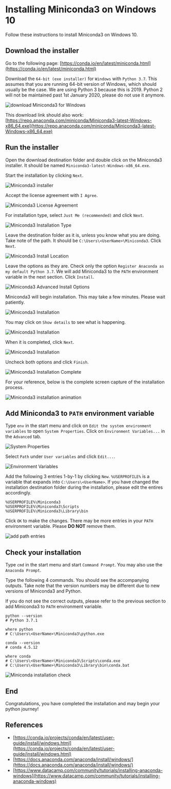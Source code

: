 # Installing Miniconda3 on Windows 10

Follow these instructions to install Miniconda3 on Windows 10.

## Download the installer

Go to the following page: [https://conda.io/en/latest/miniconda.html](https://conda.io/en/latest/miniconda.html)

Download the `64-bit (exe installer)` for `Windows` with `Python 3.7`. 
This assumes that you are running 64-bit version of Windows, which should usually be the case.
We are using Python 3 because this is 2019. 
Python 2 will not be maintained past 1st January 2020, please do not use it anymore.

![download Miniconda3 for Windows](media/windows-install-download.png)

This download link should also work: 
[https://repo.anaconda.com/miniconda/Miniconda3-latest-Windows-x86_64.exe](https://repo.anaconda.com/miniconda/Miniconda3-latest-Windows-x86_64.exe)

## Run the installer

Open the download destination folder and double click on the Miniconda3 installer.
It should be named `Miniconda3-latest-Windows-x86_64.exe`.

Start the installation by clicking `Next`.

![Miniconda3 installer](media/windows-install-01.png)

Accept the license agreement with `I Agree`.

![Miniconda3 License Agreement](media/windows-install-02.png)

For installation type, select `Just Me (recommended)` and click `Next`.

![Miniconda3 Installation Type](media/windows-install-03.png)

Leave the destination folder as it is, unless you know what you are doing. 
Take note of the path. It should be `C:\Users\<UserName>\Miniconda3`.
Click `Next`.

![Miniconda3 Install Location](media/windows-install-04.png)

Leave the options as they are. 
Check only the option `Register Anaconda as my default Python 3.7`.
We will add Miniconda3 to the `PATH` environment variable in the next section.
Click `Install`.

![Miniconda3 Advanced Install Options](media/windows-install-05.png)

Miniconda3 will begin installation. This may take a few minutes. Please wait patiently.

![Miniconda3 Installation](media/windows-install-06.png)

You may click on `Show details` to see what is happening.

![Miniconda3 Installation](media/windows-install-07.png)

When it is completed, click `Next`.

![Miniconda3 Installation](media/windows-install-08.png)

Uncheck both options and click `Finish`.

![Miniconda3 Installation Complete](media/windows-install-09.png)

For your reference, below is the complete screen capture of the installation process.

![Miniconda3 installation animation](media/windows-install-animation.gif)

## Add Miniconda3 to `PATH` environment variable

Type `env` in the start menu and click on `Edit the system environment variables` to open `System Properties`. 
Click on `Environment Variables...` in the `Advanced` tab.

![System Properties](media/windows-env-setup-01.png)

Select `Path` under `User variables` and click `Edit...`.

![Environment Variables](media/windows-env-setup-02.png)

Add the following 3 entries 1-by-1 by clicking `New`. 
`%USERPROFILE%` is a variable that expands into `C:\Users\<UserName>`.
If you have changed the installation destination folder during the installation, please edit the entires accordingly.

```
%USERPROFILE%\Miniconda3
%USERPROFILE%\Miniconda3\Scripts
%USERPROFILE%\Miniconda3\Library\bin
```

Click `OK` to make the changes. 
There may be more entries in your `PATH` environment variable. Please **DO NOT** remove them.

![add path entries](media/windows-env-setup-03.png)

## Check your installation

Type `cmd` in the start menu and start `Command Prompt`. 
You may also use the `Anaconda Prompt`.

Type the following 4 commands. You should see the accompanying outputs.
Take note that the version numbers may be different due to new versions of Miniconda3 and Python.

If you do not see the correct outputs, please refer to the previous section to add Miniconda3 to `PATH` environment variable. 

```
python --version
# Python 3.7.1

where python
# C:\Users\<UserName>\Miniconda3\python.exe

conda --version
# conda 4.5.12

where conda
# C:\Users\<UserName>\Miniconda3\Scripts\conda.exe
# C:\Users\<UserName>\Miniconda3\Library\bin\conda.bat
```

![Miniconda installation check](media/windows-install-check.png)

## End

Congratulations, you have completed the installation and may begin your python journey!

## References

- [https://conda.io/projects/conda/en/latest/user-guide/install/windows.html](https://conda.io/projects/conda/en/latest/user-guide/install/windows.html)
- [https://docs.anaconda.com/anaconda/install/windows/](https://docs.anaconda.com/anaconda/install/windows/)
- [https://www.datacamp.com/community/tutorials/installing-anaconda-windows](https://www.datacamp.com/community/tutorials/installing-anaconda-windows)
